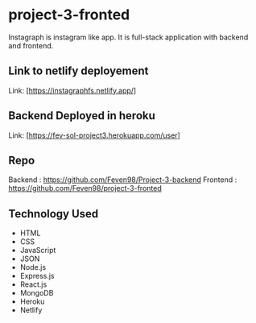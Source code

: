 # project-3-fronted

Instagraph is instagram like app. It is full-stack application with backend and frontend.

## Link to netlify deployement

Link: [https://instagraphfs.netlify.app/]

## Backend Deployed in heroku

Link: [https://fev-sol-project3.herokuapp.com/user]

## Repo

Backend : https://github.com/Feven98/Project-3-backend
Frontend : https://github.com/Feven98/project-3-fronted

## Technology Used

* HTML
* CSS
* JavaScript
* JSON
* Node.js
* Express.js
* React.js
* MongoDB
* Heroku
* Netlify

